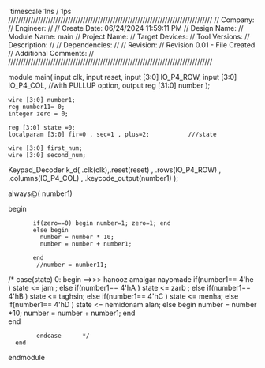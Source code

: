 `timescale 1ns / 1ps
//////////////////////////////////////////////////////////////////////////////////
// Company: 
// Engineer: 
// 
// Create Date: 06/24/2024 11:59:11 PM
// Design Name: 
// Module Name: main
// Project Name: 
// Target Devices: 
// Tool Versions: 
// Description: 
// 
// Dependencies: 
// 
// Revision:
// Revision 0.01 - File Created
// Additional Comments:
// 
//////////////////////////////////////////////////////////////////////////////////


module main(
	input clk,
	input reset,
	input [3:0] IO_P4_ROW,
	input [3:0] IO_P4_COL,   //with PULLUP option,
	output reg [31:0] number
);

    wire [3:0] number1;
    reg number11= 0;
    integer zero = 0;
    
    reg [3:0] state =0; 
    localparam [3:0] fir=0 , sec=1 , plus=2;           ///state 
    
    wire [3:0] first_num;
    wire [3:0] second_num;
    
    
Keypad_Decoder k_d(
  .clk(clk),.reset(reset) , .rows(IO_P4_ROW) , .columns(IO_P4_COL) , .keycode_output(number1) );
   
always@( number1)

  begin 

           if(zero==0) begin number=1; zero=1; end                    
           else begin
             number = number * 10;
		     number = number + number1;  
            
           end 
            //number = number11;
/*            case(state)
			     0: begin                          ==>>> hanooz amalgar nayomade 
			         if(number1== 4'he )  state  <= jam ;
			         else if(number1== 4'hA )  state  <= zarb ;
			         else if(number1== 4'hB )  state  <= taghsin;
			         else if(number1== 4'hC )  state  <= menha;
			         else if(number1== 4'hD )  state  <=  nemidonam alan;
			         else begin
			               number = number *10;
			               number = number + number1;
			              end    
			         end 
			
			endcase		 */
      end
endmodule
